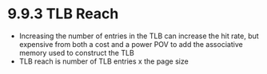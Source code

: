 # 9.9.3 TLB Reach

* Increasing the number of entries in the TLB can increase the hit rate, but expensive from both a cost and a power POV to add the associative memory used to construct the TLB
* TLB reach is number of TLB entries x the page size
